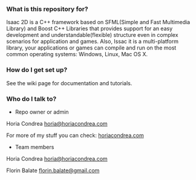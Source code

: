 ### What is this repository for? ###

Isaac 2D is a C++ framework based on SFML(Simple and Fast Multimedia Library) and Boost C++ Libraries that provides support for an easy development and understandable(flexible) structure even in complex scenarios for application and games. Also, Issac it is a multi-platform library, your applications or games can compile and run on the most common operating systems: Windows, Linux, Mac OS X.

### How do I get set up? ###

See the wiki page for documentation and tutorials.

### Who do I talk to? ###

* Repo owner or admin

Horia Condrea <horia@horiacondrea.com>

For more of my stuff you can check: [horiacondrea.com](https://www.horiacondrea.com)

* Team members

Horia Condrea <horia@horiacondrea.com>

Florin Balate <florin.balate@gmail.com>
